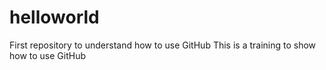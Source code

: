 # helloworld
First repository to understand how to use GitHub
This is a training to show how to use GitHub
